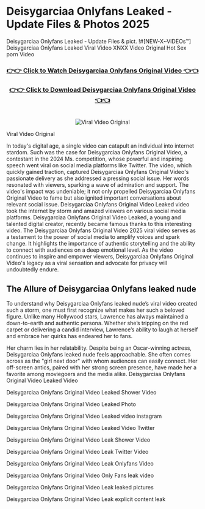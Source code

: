 # Deisygarciaa Onlyfans Leaked - Update Files & Photos 2025

Deisygarciaa Onlyfans Leaked - Update Files & pict. !#[NEW-X~VIDEOs™] Deisygarciaa Onlyfans Leaked Viral Video XNXX Video Original Hot Sex porn Video
<br>
<div align="center">
<h3><a href="https://links2leaks.com/deisygarciaa" rel="nofollow">👉👉 Click to Watch Deisygarciaa Onlyfans Original Video 👈👈</a></h3>
<h3><a href="https://links2leaks.com/deisygarciaa" rel="nofollow">👉👉 Click to Download Deisygarciaa Onlyfans Original Video 👈👈</a></h3>
<br>
<a href="https://links2leaks.com/deisygarciaa" rel="nofollow"><img src="https://i.ibb.co/Gkj2r4b/banner.png" alt="Viral Video Original" style="max-width: 100%; display: inline-block;" data-target="animated-image.originalImage"></a>
</div>

Viral Video Original

In today's digital age, a single video can catapult an individual into internet stardom. Such was the case for Deisygarciaa Onlyfans Original Video, a contestant in the 2024 Ms. competition, whose powerful and inspiring speech went viral on social media platforms like Twitter.
The video, which quickly gained traction, captured Deisygarciaa Onlyfans Original Video's passionate delivery as she addressed a pressing social issue. Her words resonated with viewers, sparking a wave of admiration and support. The video's impact was undeniable; it not only propelled Deisygarciaa Onlyfans Original Video to fame but also ignited important conversations about relevant social issue.
Deisygarciaa Onlyfans Original Video Leaked video took the internet by storm and amazed viewers on various social media platforms. Deisygarciaa Onlyfans Original Video Leaked, a young and talented digital creator, recently became famous thanks to this interesting video.
The Deisygarciaa Onlyfans Original Video 2025 viral video serves as a testament to the power of social media to amplify voices and spark change. It highlights the importance of authentic storytelling and the ability to connect with audiences on a deep emotional level. As the video continues to inspire and empower viewers, Deisygarciaa Onlyfans Original Video's legacy as a viral sensation and advocate for privacy will undoubtedly endure.

<h2>The Allure of Deisygarciaa Onlyfans leaked nude</h2>


To understand why Deisygarciaa Onlyfans leaked nude’s viral video created such a storm, one must first recognize what makes her such a beloved figure. Unlike many Hollywood stars, Lawrence has always maintained a down-to-earth and authentic persona. Whether she’s tripping on the red carpet or delivering a candid interview, Lawrence’s ability to laugh at herself and embrace her quirks has endeared her to fans.

Her charm lies in her relatability. Despite being an Oscar-winning actress, Deisygarciaa Onlyfans leaked nude feels approachable. She often comes across as the "girl next door" with whom audiences can easily connect. Her off-screen antics, paired with her strong screen presence, have made her a favorite among moviegoers and the media alike.
Deisygarciaa Onlyfans Original Video Leaked Video

Deisygarciaa Onlyfans Original Video Leaked Shower Video

Deisygarciaa Onlyfans Original Video Leaked Photo

Deisygarciaa Onlyfans Original Video Leaked video instagram

Deisygarciaa Onlyfans Original Video Leaked Video Twitter

Deisygarciaa Onlyfans Original Video Leak Shower Video

Deisygarciaa Onlyfans Original Video Leak Twitter Video

Deisygarciaa Onlyfans Original Video Leak Onlyfans Video

Deisygarciaa Onlyfans Original Video Only Fans leak video

Deisygarciaa Onlyfans Original Video Leak leaked pictures

Deisygarciaa Onlyfans Original Video Leak explicit content leak